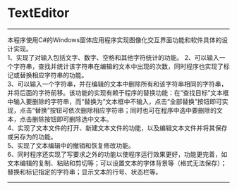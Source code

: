 # TextEditor
**********
本程序使用C#的Windows窗体应用程序实现图像化交互界面功能和软件具体的设计实现。     
1、实现了对输入包括文字、数字、空格和其他字符统计的功能。 
2、可以输入一个字符串，查找并统计该字符串在编辑的文本中出现的次数，同时程序也实现了标记或替换相应字符串的功能。     
3、可以输入一个字符串，并在编辑的文本中删除所有和该字符串相同的字符串，并将后面的字符前移。该功能的实现有赖于程序的替换功能：在“查找目标”文本框中输入要删除的字符串，而“替换为”文本框中不输入，点击“全部替换”按钮即可实现，点击“替换”按钮可依次删除相应字符串；同时也可在程序中选中要删除的文本，点击删除按钮即可删除选中文本。     
4、实现了文本文件的打开、新建文本文件的功能，以及编辑文本文件并将其保存或另存为的功能。     
5、实现了文本编辑中的撤销和恢复修改功能。     
6、同时程序还实现了写要求之外的功能以使程序运行效果更好，功能更完善，如文本编辑的复制、粘贴和剪切等；可以设置文本的字体背景等（格式无法保存）；替换和标记指定的字符串；显示文本的行号、状态栏等。
**********
